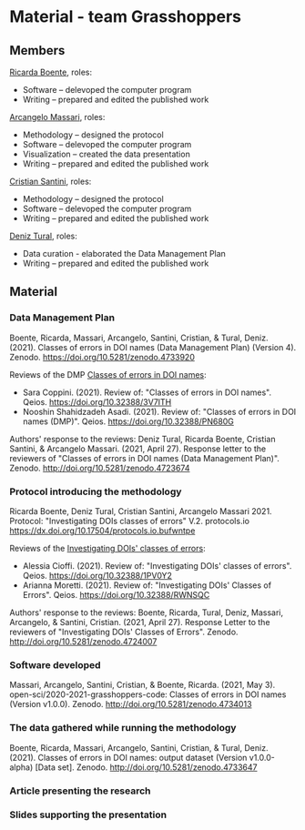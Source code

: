 # Material - team Grasshoppers

## Members
[Ricarda Boente](https://github.com/Adracir), roles:
* Software – delevoped the computer program  
* Writing – prepared and edited  the published work 

[Arcangelo Massari](https://github.com/arcangelo7), roles:
* Methodology – designed the protocol
* Software – delevoped the computer program
* Visualization – created the data presentation
* Writing – prepared and edited  the published work

[Cristian Santini](https://github.com/sntcristian), roles:
* Methodology – designed the protocol
* Software – delevoped the computer program
* Writing – prepared and edited  the published work

[Deniz Tural](https://github.com/denizovski), roles:
* Data curation - elaborated the Data Management Plan
* Writing – prepared and edited  the published work

## Material

### Data Management Plan
Boente, Ricarda, Massari, Arcangelo, Santini, Cristian, & Tural, Deniz. (2021). Classes of errors in DOI names (Data Management Plan) (Version 4). Zenodo. https://doi.org/10.5281/zenodo.4733920

Reviews of the DMP [Classes of errors in DOI names](https://zenodo.org/record/4665853#.YI6CzLUzaUk):
* Sara Coppini. (2021). Review of: "Classes of errors in DOI names". Qeios. https://doi.org/10.32388/3V7ITH
* Nooshin Shahidzadeh Asadi. (2021). Review of: "Classes of errors in DOI names (DMP)". Qeios. https://doi.org/10.32388/PN680G

Authors' response to the reviews:
Deniz Tural, Ricarda Boente, Cristian Santini, & Arcangelo Massari. (2021, April 27). Response letter to the reviewers of "Classes of errors in DOI names (Data Management Plan)". Zenodo. http://doi.org/10.5281/zenodo.4723674

### Protocol introducing the methodology
Ricarda Boente, Deniz Tural, Cristian Santini, Arcangelo Massari 2021. Protocol: "Investigating DOIs classes of errors" V.2. protocols.io https://dx.doi.org/10.17504/protocols.io.bufwntpe

Reviews of the [Investigating DOIs' classes of errors](dx.doi.org/10.17504/protocols.io.bt65nrg6):
* Alessia Cioffi. (2021). Review of: "Investigating DOIs' classes of errors". Qeios. https://doi.org/10.32388/1PV0Y2
* Arianna Moretti. (2021). Review of: "Investigating DOIs' Classes of Errors". Qeios. https://doi.org/10.32388/RWNSQC

Authors' response to the reviews:
Boente, Ricarda, Tural, Deniz, Massari, Arcangelo, & Santini, Cristian. (2021, April 27). Response Letter to the reviewers of "Investigating DOIs' Classes of Errors". Zenodo. http://doi.org/10.5281/zenodo.4724007

### Software developed
Massari, Arcangelo, Santini, Cristian, & Boente, Ricarda. (2021, May 3). open-sci/2020-2021-grasshoppers-code: Classes of errors in DOI names (Version v1.0.0). Zenodo. http://doi.org/10.5281/zenodo.4734013

### The data gathered while running the methodology
Boente, Ricarda, Massari, Arcangelo, Santini, Cristian, & Tural, Deniz. (2021). Classes of errors in DOI names: output dataset (Version v1.0.0-alpha) [Data set]. Zenodo. http://doi.org/10.5281/zenodo.4733647

### Article presenting the research

### Slides supporting the presentation




